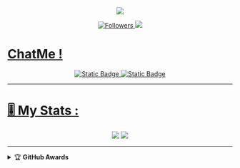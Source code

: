 <div align="center">
  <a href="https://github.com/angganesia"><img src="https://github.com/angganesia/angganesia/assets/23496701/755e2114-af7e-49ad-bb1b-ce9cbbcc046d"/>  
</div>
<p align="center">
  <img title="Followers" src="https://img.shields.io/github/followers/angganesia?color=red&style=plastic">
 <img src="https://komarev.com/ghpvc/?username=angganesia&color=blue&label=Views&style=plastic" />
 </p>

# ChatMe !
<div align="center">
<img alt="Static Badge" src="https://img.shields.io/badge/Whatsapp--green?style=social&logo=Whatsapp&label=Whatsapp&link=Https%3A%2F%2Fwa.me%2F6285161061927">
<img alt="Static Badge" src="https://img.shields.io/badge/Whatsapp--green?style=social&logo=Telegram&label=Telegram&link=Https%3A%2F%2Ft.me%2Fhenx27">
  
</div>

---
# 🎚️ My Stats :
<p align="center">
  <a href="https://github.com/angganesia"><img src="https://github-readme-stats.vercel.app/api?username=angganesia&show_icons=true&theme=radical"></a>
  <a href="https://github.com/angganesia"><img src="https://github-readme-stats.vercel.app/api/top-langs/?username=angganesia&theme=radical&layout=compact"></a>
</p>

---
<details>
    <summary>&#127942 <b>GitHub Awards</b></summary><br/>

![Github Trophy](https://github-profile-trophy.vercel.app/?username=angganesia)

</details>
